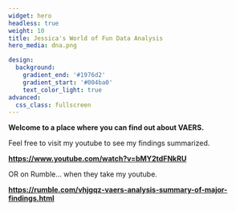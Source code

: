```yaml
---
widget: hero
headless: true
weight: 10
title: Jessica's World of Fun Data Analysis
hero_media: dna.png

design:
  background:
    gradient_end: '#1976d2'
    gradient_start: '#004ba0'
    text_color_light: true
advanced:
  css_class: fullscreen
---
```


**Welcome to a place where you can find out about VAERS.**

Feel free to visit my youtube to see my findings summarized.

**https://www.youtube.com/watch?v=bMY2tdFNkRU**

OR on Rumble... when they take my youtube.

**https://rumble.com/vhjgqz-vaers-analysis-summary-of-major-findings.html**

